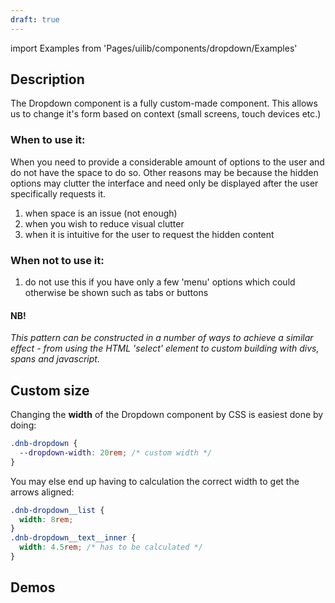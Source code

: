 ```yaml
---
draft: true
---
```


import Examples from 'Pages/uilib/components/dropdown/Examples'

## Description

The Dropdown component is a fully custom-made component. This allows us to change it's form based on context (small screens, touch devices etc.)

### When to use it:

When you need to provide a considerable amount of options to the user and do not have the space to do so. Other reasons may be because the hidden options may clutter the interface and need only be displayed after the user specifically requests it.

1. when space is an issue (not enough)
1. when you wish to reduce visual clutter
1. when it is intuitive for the user to request the hidden content

### When not to use it:

1. do not use this if you have only a few 'menu' options which could otherwise be shown such as tabs or buttons

#### NB!

_This pattern can be constructed in a number of ways to achieve a similar effect - from using the HTML 'select' element to custom building with divs, spans and javascript._

## Custom size

Changing the **width** of the Dropdown component by CSS is easiest done by doing:

```css
.dnb-dropdown {
  --dropdown-width: 20rem; /* custom width */
}
```

You may else end up having to calculation the correct width to get the arrows aligned:

```css
.dnb-dropdown__list {
  width: 8rem;
}
.dnb-dropdown__text__inner {
  width: 4.5rem; /* has to be calculated */
}
```

## Demos

<Examples />
